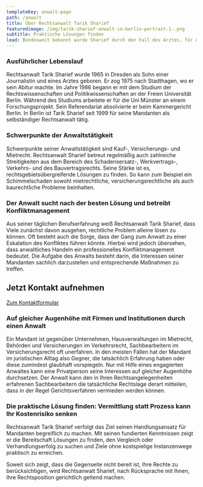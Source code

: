 ```yaml
---
templateKey: anwalt-page
path: /anwalt
title: Über Rechtsanwalt Tarik Sharief
featuredimage: /img/tarik-sharief-anwalt-in-berlin-portrait-1-.png
subtitle: Praktische Lösungen finden
lead: Bundesweit bekannt wurde Sharief durch den Fall des Arztes, für den er eine ungewöhnliche Eigenbedarfsklage durchsetzte. Das Bundesverfassungsgericht fällte dazu ein Urteil mit Signalwirkung.
---
```

### Ausführlicher Lebenslauf

Rechtsanwalt Tarik Sharief wurde 1965 in Dresden als Sohn einer Journalistin und eines Arztes geboren. Er zog 1975 nach Stadthagen, wo er sein Abitur machte. Im Jahre 1986 begann er mit dem Studium der Rechtswissenschaften und Politikwissenschaften an der Freien Universität Berlin. Während des Studiums arbeitete er für die Uni Münster an einem Forschungsprojekt. Sein Referendariat absolvierte er beim Kammergericht Berlin. In Berlin ist Tarik Sharief seit 1999 für seine Mandanten als selbständiger Rechtsanwalt tätig.

### Schwerpunkte der Anwaltstätigkeit

Schwerpunkte seiner Anwaltstätigkeit sind Kauf-, Versicherungs- und Mietrecht. Rechtsanwalt Sharief betreut regelmäßig auch zahlreiche Streitigkeiten aus dem Bereich des Schadensersatz-, Werkvertrags-, Verkehrs- und des Bauvertragsrechts. Seine Stärke ist es, rechtsgebietsübergreifende Lösungen zu finden. So kann zum Beispiel ein Schimmelschaden sowohl mietrechtliche, versicherungsrechtliche als auch baurechtliche Probleme beinhalten. 

### Der Anwalt sucht nach der besten Lösung und betreibt Konfliktmanagement

Aus seiner täglichen Berufserfahrung weiß Rechtsanwalt Tarik Sharief, dass Viele zunächst davon ausgehen, rechtliche Problem alleine lösen zu können. Oft besteht auch die Sorge, dass der Gang zum Anwalt zu einer Eskalation des Konfliktes führen könnte. Hierbei wird jedoch übersehen, dass anwaltliches Handeln ein professionelles Konfliktmanagement bedeutet. Die Aufgabe des Anwalts besteht darin, die Interessen seiner Mandanten sachlich darzustellen und entsprechende Maßnahmen zu treffen.

<div class="bg-scnd container-fluid" style="margin-top:1rem;margin-bottom:1rem;"><div class="container"><div class="justify-content-center row"><div class="col-md-auto"><h2 style="text-align: right; width: fit-content;">Jetzt Kontakt aufnehmen</h2></div><div class="col-md-auto"><a href="https://klarheitundrecht.netlify.app//kontakt" class="btn btn-primary">Zum Kontaktformular</a></div></div></div></div>

### Auf gleicher Augenhöhe mit Firmen und Institutionen durch einen Anwalt

Ein Mandant ist gegenüber Unternehmen, Hausverwaltungen im Mietrecht, Behörden und Versicherungen im Verkehrsrecht, Sachbearbeitern im Versicherungsrecht oft unerfahren. In den meisten Fällen hat der Mandant im juristischen Alltag also Gegner, die tatsächlich Erfahrung haben oder diese zumindest glaubhaft vorspiegeln. Nur mit Hilfe eines engagierten Anwaltes kann eine Privatperson seine Interessen auf gleicher Augenhöhe durchsetzen. Der Anwalt kann den in Ihren Rechtsangelegenheiten erfahrenen Sachbearbeitern die tatsächliche Rechtslage derart mitteilen, dass in der Regel Gerichtsverfahren vermieden werden können. 

### Die praktische Lösung finden: Vermittlung statt Prozess kann Ihr Kostenrisiko senken

Rechtsanwalt Tarik Sharief verfolgt das Ziel seinen Handlungsansatz für Mandanten begreiflich zu machen. Mit seinen fundierten Kenntnissen zeigt er die Bereitschaft Lösungen zu finden, den Vergleich oder Verhandlungserfolg zu suchen und Ziele ohne kostspielige Instanzenwege praktisch zu erreichen. 

Soweit sich zeigt, dass die Gegenseite nicht bereit ist, Ihre Rechte zu berücksichtigen, wird Rechtsanwalt Sharief, nach Rücksprache mit Ihnen, Ihre Rechtsposition gerichtlich geltend machen.